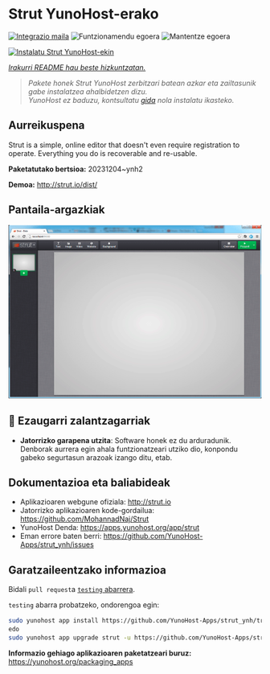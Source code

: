 <!--
Ohart ongi: README hau automatikoki sortu da <https://github.com/YunoHost/apps/tree/master/tools/readme_generator>ri esker
EZ editatu eskuz.
-->

# Strut YunoHost-erako

[![Integrazio maila](https://dash.yunohost.org/integration/strut.svg)](https://ci-apps.yunohost.org/ci/apps/strut/) ![Funtzionamendu egoera](https://ci-apps.yunohost.org/ci/badges/strut.status.svg) ![Mantentze egoera](https://ci-apps.yunohost.org/ci/badges/strut.maintain.svg)

[![Instalatu Strut YunoHost-ekin](https://install-app.yunohost.org/install-with-yunohost.svg)](https://install-app.yunohost.org/?app=strut)

*[Irakurri README hau beste hizkuntzatan.](./ALL_README.md)*

> *Pakete honek Strut YunoHost zerbitzari batean azkar eta zailtasunik gabe instalatzea ahalbidetzen dizu.*  
> *YunoHost ez baduzu, kontsultatu [gida](https://yunohost.org/install) nola instalatu ikasteko.*

## Aurreikuspena

Strut is a simple, online editor that doesn't even require registration to operate. Everything you do is recoverable and re-usable.

**Paketatutako bertsioa:** 20231204~ynh2

**Demoa:** <http://strut.io/dist/>

## Pantaila-argazkiak

![Strut(r)en pantaila-argazkia](./doc/screenshots/screenshot.gif)

## :red_circle: Ezaugarri zalantzagarriak

- **Jatorrizko garapena utzita**: Software honek ez du arduradunik. Denborak aurrera egin ahala funtzionatzeari utziko dio, konpondu gabeko segurtasun arazoak izango ditu, etab.

## Dokumentazioa eta baliabideak

- Aplikazioaren webgune ofiziala: <http://strut.io>
- Jatorrizko aplikazioaren kode-gordailua: <https://github.com/MohannadNaj/Strut>
- YunoHost Denda: <https://apps.yunohost.org/app/strut>
- Eman errore baten berri: <https://github.com/YunoHost-Apps/strut_ynh/issues>

## Garatzaileentzako informazioa

Bidali `pull request`a [`testing` abarrera](https://github.com/YunoHost-Apps/strut_ynh/tree/testing).

`testing` abarra probatzeko, ondorengoa egin:

```bash
sudo yunohost app install https://github.com/YunoHost-Apps/strut_ynh/tree/testing --debug
edo
sudo yunohost app upgrade strut -u https://github.com/YunoHost-Apps/strut_ynh/tree/testing --debug
```

**Informazio gehiago aplikazioaren paketatzeari buruz:** <https://yunohost.org/packaging_apps>
